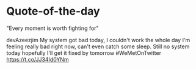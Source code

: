 # Quote-of-the-day

"Every moment is worth fighting for" 

devAzeezjim
My system got bad today, I couldn't work the whole day I'm feeling really bad right now, can't even catch some sleep.
Still no system today hopefully I'll get it fixed by tomorrow 
#WeMetOnTwitter https://t.co/JJ34Id0YNm
